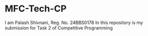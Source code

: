 # MFC-Tech-CP
I am Palash Shivnani, Reg. No. 24BBS0178
In this repository is my submission for Task 2 of Competitive Programming
